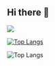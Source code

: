 ## Hi there 👋

![](https://github-readme-stats.vercel.app/api?username=florianAriasu&show_icons=true&theme=tokyonight)

[![Top Langs](https://github-readme-stats.vercel.app/api/top-langs/?username=florianAriasu)](https://github.com/florianAriasu/github-readme-stats)

![Top Langs](https://github-readme-stats.vercel.app/api/top-langs/?username=florianAriasu&layout=compact)